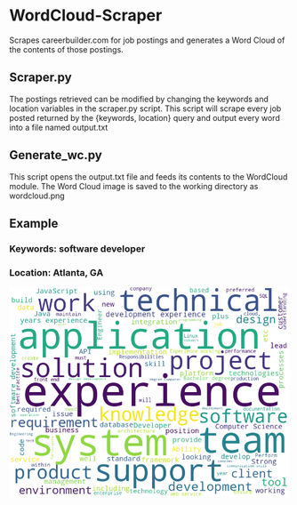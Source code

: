 # WordCloud-Scraper
Scrapes careerbuilder.com for job postings and generates a Word Cloud of the contents of those postings. 

## Scraper.py
The postings retrieved can be modified by changing the keywords and location variables in the scraper.py script.
This script will scrape every job posted returned by the {keywords, location} query and output every word into a file
named output.txt

## Generate_wc.py
This script opens the output.txt file and feeds its contents to the WordCloud module. The Word Cloud image is saved to the
working directory as wordcloud.png

## Example
### Keywords: software developer
### Location: Atlanta, GA

<p align="center">
  <img src="wordcloud.png">
</p>
